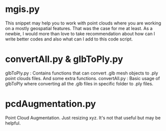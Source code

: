 # mgis.py
This snippet may help you to work with point clouds where you are working on a mostly geospatial features. That was the case for me at least.
As a newbie, I would more than love to take recommendation about how can I write better codes and also what can I add to this code script.

# convertAll.py & glbToPly.py
glbToPly.py : Contains functions that can convert .glb mesh objects to .ply point clouds files. And some extra functions.
convertAll.py : Basic usage of glbToPly where converting all the .glb files in specific folder to .ply files.  

# pcdAugmentation.py
Point Cloud Augmentation. Just resizing xyz. It's not that useful but may be helpful. 
